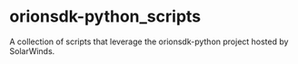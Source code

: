 # orionsdk-python_scripts
A collection of scripts that leverage the orionsdk-python project hosted by SolarWinds.
